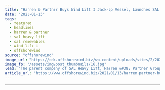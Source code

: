 ```yaml
---
title: "Harren & Partner Buys Wind Lift I Jack-Up Vessel, Launches SAL Renewables"
date: "2021-01-13"
tags: 
  - featured
  - headlines
  - harren & partner
  - sal heavy lift
  - sal renewables
  - wind lift i
  - offshorewind
source: "offshorewind"
image_url: "https://cdn.offshorewind.biz/wp-content/uploads/sites/2/2021/01/13122005/Wind-Lift-I_SAL.jpg"
image_fp: "/assets/img/post_thumbnails/16.jpg"
lead: "The parent company of SAL Heavy Lift, Harren &#38; Partner Group, has added the"
article_url: "https://www.offshorewind.biz/2021/01/13/harren-partner-buys-wind-lift-i-jack-up-vessel-launches-sal-renewables/"
---
```


---
